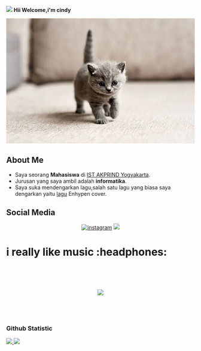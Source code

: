 <img src="https://emojis.slackmojis.com/emojis/images/1588315024/8823/hyperkitty.gif?1588315024" width="30" /> **Hii Welcome,i'm cindy**

![coba_lihat_gambar_ini](/kucing.jpg)

## About Me
- Saya seorang **Mahasiswa** di [IST AKPRIND Yogyakarta](https://www.akprind.ac.id/).<br>
- Jurusan yang saya ambil adalah **informatika**.<br>
- Saya suka mendengarkan lagu,salah satu lagu yang biasa saya dengarkan yaitu [lagu](https://youtu.be/Mf-_0DWVmpE) Enhypen cover.<br>

## Social Media

<p align="center">
<a href="https://www.instagram.com/l16.07_"><img src="https://img.icons8.com/color/96/000000/instagram-new.png" alt="instagram"/></a>
<a href= "https://twitter.com/chindy"><img src="https://img.icons8.com/color/96/000000/twitter.png"/></a>
<h1>
  i really like music :headphones:
</h1>

<h2 align="center">
<br><br>
<img src="https://raw.githubusercontent.com/innng/innng/master/assets/kyubey.gif" height="40" />
<br><br><br>
<p align=center>

### Github Statistic
<p align="left">
<a href="https://github.com/cindyy01">
  <img height="180em" src="https://github-readme-stats-eight-theta.vercel.app/api?username=cindyy01&show_icons=true&theme=algolia&include_all_commits=true&count_private=true"/>
  <img height="180em" src="https://github-readme-stats-eight-theta.vercel.app/api/top-langs/?username=cindyy01-kalian&layout=compact&langs_count=8&theme=algolia"/>
</a>
</p>
